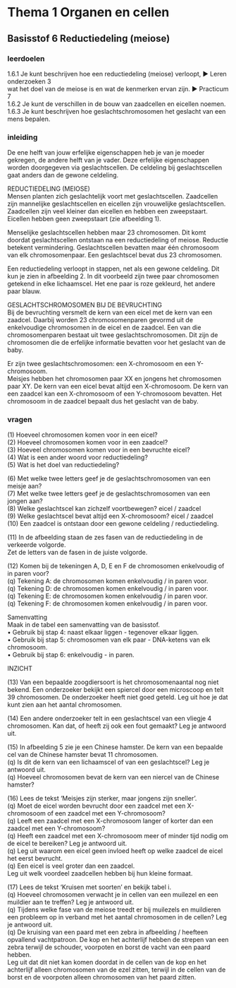 # Thema 1 Organen en cellen

## Basisstof 6 Reductiedeling (meiose)

### leerdoelen

1.6.1 Je kunt beschrijven hoe een reductiedeling (meiose) verloopt, ► Leren onderzoeken 3  
wat het doel van de meiose is en wat de kenmerken ervan zijn. ► Practicum 7  
1.6.2 Je kunt de verschillen in de bouw van zaadcellen en eicellen noemen.  
1.6.3 Je kunt beschrijven hoe geslachtschromosomen het geslacht van een mens bepalen.  

### inleiding

De ene helft van jouw erfelijke eigenschappen heb je van je moeder gekregen, de 
andere helft van je vader. Deze erfelijke eigenschappen worden doorgegeven via 
geslachtscellen. De celdeling bij geslachtscellen gaat anders dan de gewone celdeling.

REDUCTIEDELING (MEIOSE)  
Mensen planten zich geslachtelijk voort met geslachtscellen. Zaadcellen zijn mannelijke 
geslachtscellen en eicellen zijn vrouwelijke geslachtscellen. Zaadcellen zijn veel 
kleiner dan eicellen en hebben een zweepstaart. Eicellen hebben geen zweepstaart 
(zie afbeelding 1).

Menselijke geslachtscellen hebben maar 23 chromosomen. Dit komt doordat 
geslachtscellen ontstaan na een reductiedeling of meiose. Reductie betekent 
vermindering. Geslachtscellen bevatten maar één chromosoom van elk 
chromosomenpaar. Een geslachtscel bevat dus 23 chromosomen.

Een reductiedeling verloopt in stappen, net als een gewone celdeling. Dit kun je zien in 
afbeelding 2. In dit voorbeeld zijn twee paar chromosomen getekend in elke lichaamscel. 
Het ene paar is roze gekleurd, het andere paar blauw.

GESLACHTSCHROMOSOMEN BIJ DE BEVRUCHTING  
Bij de bevruchting versmelt de kern van een eicel met de kern van een zaadcel. 
Daarbij worden 23 chromosomenparen gevormd uit de enkelvoudige chromosomen 
in de eicel en de zaadcel. Een van die chromosomenparen bestaat uit twee 
geslachtschromosomen. Dit zijn de chromosomen die de erfelijke informatie bevatten 
voor het geslacht van de baby.

Er zijn twee geslachtschromosomen: een X-chromosoom en een Y-chromosoom.  
Meisjes hebben het chromosomen paar XX en jongens het chromosomen paar XY. De 
kern van een eicel bevat altijd een X-chromosoom. De kern van een zaadcel kan een 
X-chromosoom of een Y-chromosoom bevatten. Het chromosoom in de zaadcel bepaalt 
dus het geslacht van de baby.

### vragen

(1) Hoeveel chromosomen komen voor in een eicel?  
(2) Hoeveel chromosomen komen voor in een zaadcel?  
(3) Hoeveel chromosomen komen voor in een bevruchte eicel?  
(4) Wat is een ander woord voor reductiedeling?  
(5) Wat is het doel van reductiedeling?  

(6) Met welke twee letters geef je de geslachtschromosomen van een meisje aan?  
(7) Met welke twee letters geef je de geslachtschromosomen van een jongen aan?  
(8) Welke geslachtscel kan zichzelf voortbewegen? eicel / zaadcel  
(9) Welke geslachtscel bevat altijd een X-chromosoom? eicel / zaadcel  
(10) Een zaadcel is ontstaan door een gewone celdeling / reductiedeling.  

(11) In de afbeelding staan de zes fasen van de reductiedeling in de verkeerde volgorde.  
Zet de letters van de fasen in de juiste volgorde.  

(12) Komen bij de tekeningen A, D, E en F de chromosomen enkelvoudig of in paren voor?  
(q) Tekening A: de chromosomen komen enkelvoudig / in paren voor.  
(q) Tekening D: de chromosomen komen enkelvoudig / in paren voor.  
(q) Tekening E: de chromosomen komen enkelvoudig / in paren voor.  
(q) Tekening F: de chromosomen komen enkelvoudig / in paren voor.  

Samenvatting  
Maak in de tabel een samenvatting van de basisstof.  
• Gebruik bij stap 4: naast elkaar liggen - tegenover elkaar liggen.  
• Gebruik bij stap 5: chromosomen van elk paar - DNA-ketens van elk chromosoom.  
• Gebruik bij stap 6: enkelvoudig - in paren.  

INZICHT  

(13) Van een bepaalde zoogdiersoort is het chromosomenaantal nog niet bekend. Een 
onderzoeker bekijkt een spiercel door een microscoop en telt 39 chromosomen. 
De onderzoeker heeft niet goed geteld. Leg uit hoe je dat kunt zien aan het aantal 
chromosomen.  

(14) Een andere onderzoeker telt in een geslachtscel van een vliegje 4 chromosomen. 
Kan dat, of heeft zij ook een fout gemaakt? Leg je antwoord uit.  

(15) In afbeelding 5 zie je een Chinese hamster. De kern van een bepaalde cel van de 
Chinese hamster bevat 11 chromosomen.  
(q) Is dit de kern van een lichaamscel of van een geslachtscel? Leg je antwoord uit.  
(q) Hoeveel chromosomen bevat de kern van een niercel van de Chinese hamster?  

(16) Lees de tekst ‘Meisjes zijn sterker, maar jongens zijn sneller’.  
(q) Moet de eicel worden bevrucht door een zaadcel met een X-chromosoom of een 
zaadcel met een Y-chromosoom?  
(q) Leeft een zaadcel met een X-chromosoom langer of korter dan een zaadcel met een 
Y-chromosoom?  
(q) Heeft een zaadcel met een X-chromosoom meer of minder tijd nodig om de eicel te 
bereiken? Leg je antwoord uit.  
(q) Leg uit waarom een eicel geen invloed heeft op welke zaadcel de eicel het eerst bevrucht.  
(q) Een eicel is veel groter dan een zaadcel.  
Leg uit welk voordeel zaadcellen hebben bij hun kleine formaat.  

(17) Lees de tekst ‘Kruisen met soorten’ en bekijk tabel i.  
(q) Hoeveel chromosomen verwacht je in cellen van een muilezel en een muildier aan te 
treffen? Leg je antwoord uit.  
(q) Tijdens welke fase van de meiose treedt er bij muilezels en muildieren een probleem 
op in verband met het aantal chromosomen in de cellen? Leg je antwoord uit.  
(q) De kruising van een paard met een zebra in afbeelding / heefteen opvallend 
vachtpatroon. De kop en het achterlijf hebben de strepen van een zebra terwijl de 
schouder, voorpoten en borst de vacht van een paard hebben.  
Leg uit dat dit niet kan komen doordat in de cellen van de kop en het achterlijf alleen 
chromosomen van de ezel zitten, terwijl in de cellen van de borst en de voorpoten 
alleen chromosomen van het paard zitten.  